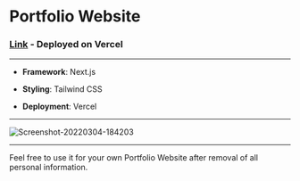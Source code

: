 # Portfolio Website

### [Link](https://ayush-mishra.vercel.app/) - Deployed on Vercel

***

* **Framework**: Next.js

* **Styling**: Tailwind CSS

* **Deployment**: Vercel

***

<img src="https://i.ibb.co/JRJFcwc/Screenshot-20220304-184203.png" alt="Screenshot-20220304-184203" border="0">

***

Feel free to use it for your own Portfolio Website after removal of all personal information.